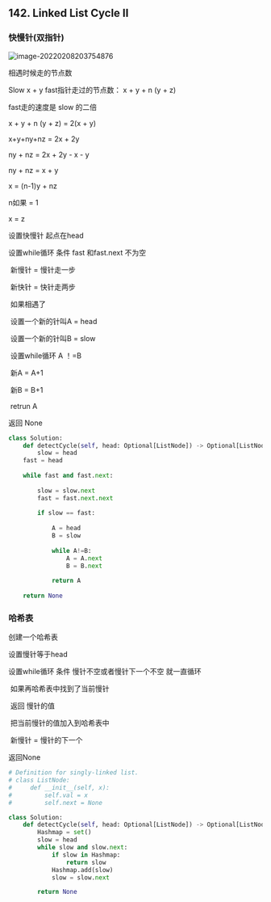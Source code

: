 ## 142. Linked List Cycle II

### 快慢针(双指针)

![image-20220208203754876](https://tva1.sinaimg.cn/large/008i3skNgy1gz70fcaj4mj316u0fct9q.jpg)

相遇时候走的节点数

Slow   x + y
fast指针走过的节点数： x + y + n (y + z)

fast走的速度是 slow 的二倍



 x + y + n (y + z) = 2(x + y)

x+y+ny+nz = 2x + 2y

ny + nz = 2x + 2y - x - y

ny + nz = x + y

x = (n-1)y + nz

n如果 = 1

x = z



设置快慢针 起点在head

设置while循环 条件 fast 和fast.next 不为空

​	新慢针 = 慢针走一步

​	新快针 = 快针走两步

​	如果相遇了

​		设置一个新的针叫A = head

​		设置一个新的针叫B = slow

​		设置while循环 A ！=B

​			新A = A+1

​			新B = B+1

​		retrun A		

返回 None



```python
class Solution:
    def detectCycle(self, head: Optional[ListNode]) -> Optional[ListNode]:
		slow = head
    fast = head
    
    while fast and fast.next:
        
        slow = slow.next
        fast = fast.next.next
        
        if slow == fast:
            
            A = head
            B = slow
            
            while A!=B:
                A = A.next
                B = B.next
                
            return A
    
    return None
```



### 哈希表

创建一个哈希表

设置慢针等于head

设置while循环 条件 慢针不空或者慢针下一个不空 就一直循环

​		如果再哈希表中找到了当前慢针

​				返回 慢针的值

​		把当前慢针的值加入到哈希表中

​		新慢针 = 慢针的下一个

返回None        

```python
# Definition for singly-linked list.
# class ListNode:
#     def __init__(self, x):
#         self.val = x
#         self.next = None

class Solution:
    def detectCycle(self, head: Optional[ListNode]) -> Optional[ListNode]:
        Hashmap = set()
        slow = head
        while slow and slow.next:
            if slow in Hashmap:
                return slow
            Hashmap.add(slow)
            slow = slow.next

        return None
```